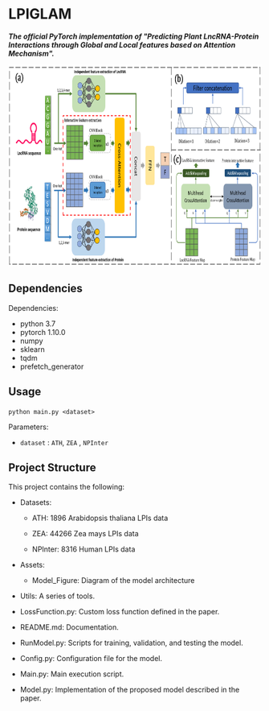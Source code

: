 #  LPIGLAM

***The official PyTorch implementation of "Predicting Plant LncRNA-Protein Interactions through Global and Local features based on Attention Mechanism".***



<img src="Asserts/model.png"  width="800px"  height="400px"  title="Model Overview" >

##  Dependencies



Dependencies:
- python 3.7
- pytorch 1.10.0
- numpy
- sklearn
- tqdm
- prefetch_generator
  
##  Usage

`python main.py <dataset> `

Parameters:
- `dataset` : `ATH`, `ZEA` , `NPInter` 
##  Project Structure

This project contains the following:

- Datasets:

  - ATH: 1896 Arabidopsis thaliana LPIs data

  - ZEA: 44266 Zea mays LPIs data

  - NPInter: 8316 Human LPIs data

- Assets:

  - Model_Figure: Diagram of the model architecture

- Utils: A series of tools.
- LossFunction.py: Custom loss function defined in the paper.
- README.md: Documentation.
- RunModel.py: Scripts for training, validation, and testing the model.
- Config.py: Configuration file for the model.
- Main.py: Main execution script.
- Model.py: Implementation of the proposed model described in the paper. 
